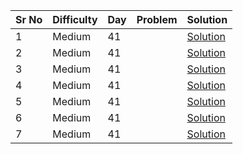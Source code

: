| Sr No | Difficulty | Day | Problem | Solution     |
| ----- | ---------- | --- | ------- | ------------ |
| 1     | Medium     | 41  | []()    | [Solution]() |
| 2     | Medium     | 41  | []()    | [Solution]() |
| 3     | Medium     | 41  | []()    | [Solution]() |
| 4     | Medium     | 41  | []()    | [Solution]() |
| 5     | Medium     | 41  | []()    | [Solution]() |
| 6     | Medium     | 41  | []()    | [Solution]() |
| 7     | Medium     | 41  | []()    | [Solution]() |
